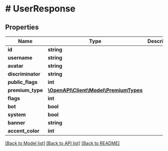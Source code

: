 # # UserResponse

## Properties

Name | Type | Description | Notes
------------ | ------------- | ------------- | -------------
**id** | **string** |  |
**username** | **string** |  |
**avatar** | **string** |  | [optional]
**discriminator** | **string** |  |
**public_flags** | **int** |  |
**premium_type** | [**\OpenAPI\Client\Model\PremiumTypes**](PremiumTypes.md) |  | [optional]
**flags** | **int** |  |
**bot** | **bool** |  | [optional]
**system** | **bool** |  | [optional]
**banner** | **string** |  | [optional]
**accent_color** | **int** |  | [optional]

[[Back to Model list]](../../README.md#models) [[Back to API list]](../../README.md#endpoints) [[Back to README]](../../README.md)
